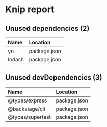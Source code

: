 # Knip report

## Unused dependencies (2)

| Name   | Location     |
|:-------|:-------------|
| yn     | package.json |
| lodash | package.json |

## Unused devDependencies (3)

| Name             | Location     |
|:-----------------|:-------------|
| @types/express   | package.json |
| @backstage/cli   | package.json |
| @types/supertest | package.json |

